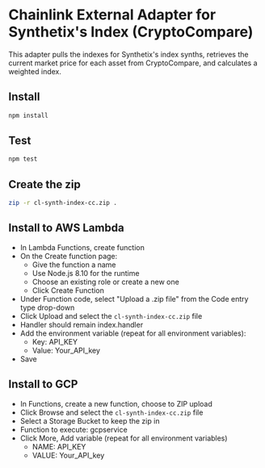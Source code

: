 # Chainlink External Adapter for Synthetix's Index (CryptoCompare)

This adapter pulls the indexes for Synthetix's index synths, retrieves the current market price for each asset from CryptoCompare, and calculates a weighted index.

## Install

```bash
npm install
```

## Test

```bash
npm test
```

## Create the zip

```bash
zip -r cl-synth-index-cc.zip .
```

## Install to AWS Lambda

- In Lambda Functions, create function
- On the Create function page:
  - Give the function a name
  - Use Node.js 8.10 for the runtime
  - Choose an existing role or create a new one
  - Click Create Function
- Under Function code, select "Upload a .zip file" from the Code entry type drop-down
- Click Upload and select the `cl-synth-index-cc.zip` file
- Handler should remain index.handler
- Add the environment variable (repeat for all environment variables):
  - Key: API_KEY
  - Value: Your_API_key
- Save


## Install to GCP

- In Functions, create a new function, choose to ZIP upload
- Click Browse and select the `cl-synth-index-cc.zip` file
- Select a Storage Bucket to keep the zip in
- Function to execute: gcpservice
- Click More, Add variable (repeat for all environment variables)
  - NAME: API_KEY
  - VALUE: Your_API_key
